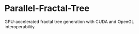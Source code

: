# Parallel-Fractal-Tree
 GPU-accelerated fractal tree generation with CUDA and OpenGL interoperability.

